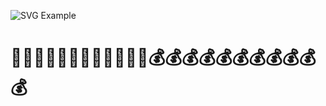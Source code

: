![SVG Example](https://readme-decorate.vercel.app/api/get?type=fadein&text=%EB%82%B4%EC%99%BC%EC%86%90%EC%97%90%EB%8A%94%EB%B0%B1%EB%A7%8C%EC%9B%90%EC%98%A4%EB%A5%B8%EC%86%90%EC%97%90%EB%8A%94%EC%B2%9C%EB%A7%8C%EC%9B%90&width=900&height=250&fontSize=45&fontWeight=800&useGradient=true&fontColor=%23ffffff&backgroundColor=%23ffffff&gradientColor1=%2300b3ff&gradientColor2=%23002aff) <br>
# 💸💸💸💸💸💸💸💸💸💸🤷‍♂️💰💰💰💰💰💰💰💰💰💰💰
